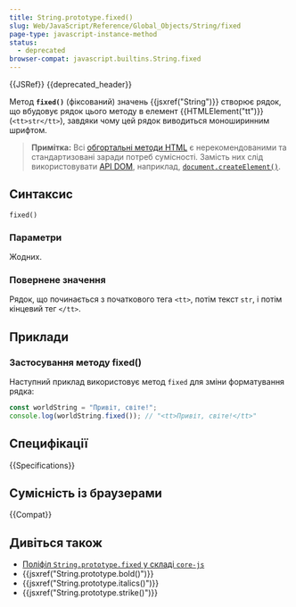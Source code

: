 ```yaml
---
title: String.prototype.fixed()
slug: Web/JavaScript/Reference/Global_Objects/String/fixed
page-type: javascript-instance-method
status:
  - deprecated
browser-compat: javascript.builtins.String.fixed
---
```


{{JSRef}} {{deprecated_header}}

Метод **`fixed()`** (фіксований) значень {{jsxref("String")}} створює рядок, що вбудовує рядок цього методу в елемент {{HTMLElement("tt")}} (`<tt>str</tt>`), завдяки чому цей рядок виводиться моноширинним шрифтом.

> **Примітка:** Всі [обгортальні методи HTML](/uk/docs/Web/JavaScript/Reference/Global_Objects/String#metody-dlia-obhortannia-v-html) є нерекомендованими та стандартизовані заради потреб сумісності. Замість них слід використовувати [API DOM](/uk/docs/Web/API/Document_Object_Model), наприклад, [`document.createElement()`](/uk/docs/Web/API/Document/createElement).

## Синтаксис

```js-nolint
fixed()
```

### Параметри

Жодних.

### Повернене значення

Рядок, що починається з початкового тега `<tt>`, потім текст `str`, і потім кінцевий тег `</tt>`.

## Приклади

### Застосування методу fixed()

Наступний приклад використовує метод `fixed` для зміни форматування рядка:

```js
const worldString = "Привіт, світе!";
console.log(worldString.fixed()); // "<tt>Привіт, світе!</tt>"
```

## Специфікації

{{Specifications}}

## Сумісність із браузерами

{{Compat}}

## Дивіться також

- [Поліфіл `String.prototype.fixed` у складі `core-js`](https://github.com/zloirock/core-js#ecmascript-string-and-regexp)
- {{jsxref("String.prototype.bold()")}}
- {{jsxref("String.prototype.italics()")}}
- {{jsxref("String.prototype.strike()")}}
